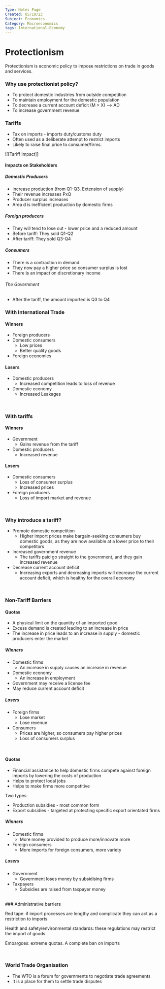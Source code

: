 ```yaml
---
Type: Notes Page
Created: 05/10/23
Subject: Economics
Category: Macroeconomics
tags: International-Economy
---
```


# Protectionism

Protectionism is economic policy to impose restrictions on trade in goods and services.

### Why use protectionist policy?

- To protect domestic industries from outside competition
- To maintain employment for the domestic population
- To decrease a current account deficit (M > X) –> AD
- To increase government revenue

### Tariffs

- Tax on imports - imports duty/customs duty
- Often used as a deliberate attempt to restrict imports
- Likely to raise final price to consumer/firms.

![[Tariff Impact]]


#### Impacts on Stakeholders

##### Domestic Producers

- Increase production (from Q1-Q3. Extension of supply)
- Their revenue increases PxQ
- Producer surplus increases
- Area d is inefficient production by domestic firms

##### Foreign producers

- They will tend to lose out - lower price and a reduced amount
- Before tariff: They sold Q1-Q2
- After tariff: They sold Q3-Q4

##### Consumers

- There is a contraction in demand
- They now pay a higher price so consumer surplus is lost
- There is an impact on discretionary income

###### The Government

- After the tariff, the amount imported is Q3 to Q4


### With International Trade

#### Winners

- Foreign producers
- Domestic consumers
	- Low prices
	- Better quality goods
- Foreign economies

#### Losers

- Domestic producers
	- Increased competition leads to loss of revenue
- Domestic economy
	- Increased Leakages

</br>

### With tariffs

#### Winners

- Government
	- Gains revenue from the tariff
- Domestic producers
	- Increased revenue

#### Losers

- Domestic consumers
	- Loss of consumer surplus
	- Increased prices
- Foreign producers
	- Loss of import market and revenue

</br>

### Why introduce a tariff?

- Promote domestic competition
	- Higher import prices make bargain-seeking consumers buy domestic goods, as they are now available at a lower price to their competitors
- Increased government revenue
	- The tariffs paid go straight to the government, and they gain increased revenue
- Decrease current account deficit
	- Increasing exports and decreasing imports will decrease the current account deficit, which is healthy for the overall economy
</br>

### Non-Tariff Barriers

#### Quotas

- A physical limit on the quantity of an imported good
- Excess demand is created leading to an increase in price
- The increase in price leads to an increase in supply - domestic producers enter the market

##### Winners

- Domestic firms
	- An increase in supply causes an increase in revenue
- Domestic economy
	- An increase in employment
- Government may receive a license fee
- May reduce current account deficit

##### Losers

- Foreign firms
	- Lose market
	- Lose revenue
- Consumers
	- Prices are higher, so consumers pay higher prices
	- Loss of consumers surplus

</br>

#### Quotas

- Financial assistance to help domestic firms compete against foreign imports by lowering the costs of production
- Helps to protect local jobs
- Helps to make firms more competitive

Two types:
- Production subsidies - most common form
- Export subsidies - targeted at protecting specific export orientated firms

##### Winners

- Domestic firms
	- More money provided to produce more/innovate more
- Foreign consumers
	- More imports for foreign consumers, more variety

##### Losers

- Government
	- Government loses money by subsidising firms
- Taxpayers
	- Subsidies are raised from taxpayer money

</br>
### Administrative barriers

Red tape: if import processes are lengthy and complicate they can act as a restriction to imports

Health and safety/environmental standards: these regulations may restrict the import of goods

Embargoes: extreme quotas. A complete ban on imports


</br>

### World Trade Organisation

- The WTO is a forum for governments to negotiate trade agreements
- It is a place for them to settle trade disputes